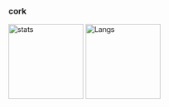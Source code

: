 ### cork

<!--
**Cork0158/Cork0158** is a ✨ _special_ ✨ repository because its `README.md` (this file) appears on your GitHub profile.

Here are some ideas to get you started:

- 🔭 I’m currently working on ...
- 🌱 I’m currently learning ...
- 👯 I’m looking to collaborate on ...
- 🤔 I’m looking for help with ...
- 💬 Ask me about ...
- 📫 How to reach me: ...
- 😄 Pronouns: ...
- ⚡ Fun fact: ...
-->

<p align="left"> 
  <img alt="stats" height="150px" src="https://github-readme-stats.vercel.app/api?username=Cork0158&count_private=true&show_icons=true&theme=tokyonight" />
  <img alt="Langs" height="150px" src="https://github-readme-stats.vercel.app/api/top-langs/?username=Cork0158&layout=compact&theme=tokyonight" />
</p>
